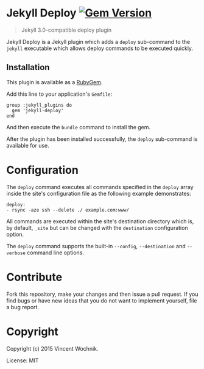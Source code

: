 # Jekyll Deploy [![Gem Version](https://badge.fury.io/rb/jekyll-deploy.png)](http://badge.fury.io/rb/jekyll-deploy)

> Jekyll 3.0-compatible deploy plugin

Jekyll Deploy is a Jekyll plugin which adds a `deploy` sub-command to the `jekyll` executable which allows deploy commands to be executed quickly.

## Installation

This plugin is available as a [RubyGem][ruby-gem].

Add this line to your application's `Gemfile`:

```
group :jekyll_plugins do
  gem 'jekyll-deploy'
end
```

And then execute the `bundle` command to install the gem.

After the plugin has been installed successfully, the `deploy` sub-command is available for use.

# Configuration

The `deploy` command executes all commands specified in the `deploy` array inside the site's configuration file as the following example demonstrates:

```
deploy:
- rsync -aze ssh --delete ./ example.com:www/                
```

All commands are executed within the site's destination directory which is, by default, `_site` but can be changed with the `destination` configuration option.

The `deploy` command supports the built-in `--config`, `--destination` and `--verbose` command line options.

# Contribute

Fork this repository, make your changes and then issue a pull request. If you find bugs or have new ideas that you do not want to implement yourself, file a bug report.

# Copyright

Copyright (c) 2015 Vincent Wochnik.

License: MIT

[ruby-gem]: https://rubygems.org/gems/jekyll-deploy

